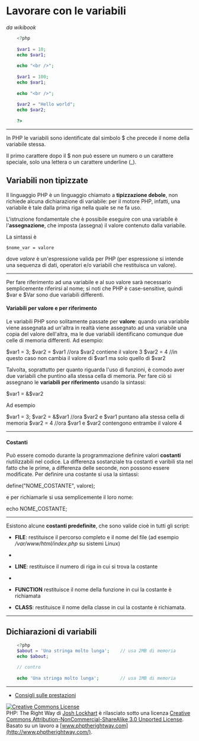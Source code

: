 # **Lavorare con le variabili**
*da wikibook*


```php
	<?php
	
	$var1 = 10;
	echo $var1;
	
	echo "<br />";
	
	$var1 = 100;
	echo $var1;
	
	echo "<br />";
	
	$var2 = "Hello world";
	echo $var2;
	
	?>
```

---


In PHP le variabili sono identificate dal simbolo $ che precede il nome della variabile stessa. 

Il primo carattere dopo il $ non può essere un numero o un carattere speciale, solo una lettera o un carattere underline (_).

## Variabili non tipizzate
Il linguaggio PHP è un linguaggio chiamato a **tipizzazione debole**, non richiede alcuna dichiarazione di variabile: per il
motore PHP, infatti, una variabile è tale dalla prima riga nella
quale se ne fa uso.

L'istruzione fondamentale che è possibile eseguire con una variabile è l'**assegnazione**, che imposta (assegna) il valore contenuto dalla variabile. 

La sintassi è

`$nome_var = valore`

dove _valore_ è un'espressione valida per PHP (per espressione si intende una sequenza di dati, operatori e/o variabili che restituisca un valore). 

---


Per fare riferimento ad una
variabile e al suo valore sarà necessario semplicemente riferirsi al
nome; si noti che PHP è case-sensitive, quindi $var e $Var sono due variabili differenti. 

#### **Variabili per valore e per riferimento**

Le variabili PHP sono solitamente passate per **valore**:
quando una variabile viene assegnata ad un'altra in realtà viene
assegnato ad una variabile una copia del valore dell'altra, ma le due
variabili identificano comunque due celle di memoria differenti. Ad
esempio:

$var1 = 3;
$var2 = $var1 //ora $var2 contiene il valore 3
$var2 = 4 //in questo caso non cambia il valore di $var1 ma solo quello di $var2

Talvolta, soprattutto per quanto
riguarda l'uso di funzioni, è comodo aver due variabili che puntino
alla stessa cella di memoria. Per fare ciò si assegnano le **variabili per riferimento** usando
la sintassi:

$var1 = &$var2

Ad esempio

$var1 = 3;
$var2 = &$var1 //ora $var2 e $var1 puntano alla stessa cella di memoria
$var2 = 4 //ora $var1 e $var2 contengono entrambe il valore 4

---


#### **Costanti**

Può essere comodo durante la programmazione definire valori **costanti**
riutilizzabili nel codice. La differenza sostanziale tra costanti e
varibili sta nel fatto che le prime, a differenza delle seconde, non
possono essere modificate. Per definire una costante si usa la
sintassi:

define("NOME_COSTANTE", valore);

e per richiamarle si usa
semplicemente il loro nome:

echo NOME_COSTANTE;

---


Esistono alcune **costanti predefinite**, che sono valide cioè in tutti gli script:


* __FILE__:
	restituisce il percorso completo e il nome del file (ad esempio _/var/www/html/index.php_ su sistemi Linux)  
- 

* __LINE__:
	restituisce il numero di riga in cui si trova la costante  
- 

* __FUNCTION__
	restituisce il nome della funzione in cui la costante è richiamata 

* __CLASS__:
	restituisce il nome della classe in cui la costante è richiamata.


---


Dichiarazioni di variabili
--------------------------

```php
    <?php
    $about = 'Una stringa molto lunga';    // usa 2MB di memoria
    echo $about;
    
    // contro
    
    echo 'Una stringa molto lunga';        // usa 1MB di memoria
```

---


*   [Consigli sulle prestazioni](http://web.archive.org/web/20140625191431/https://developers.google.com/speed/articles/optimizing-php)


[![Creative Commons License](Le%20basi%20-%20PHP:%20La%20Retta%20Via_files/88x31.png)](http://creativecommons.org/licenses/by-nc-sa/3.0/)  
PHP: The Right Way di [Josh Lockhart](http://www.twitter.com/codeguy) è rilasciato sotto una licenza [Creative Commons Attribution-NonCommercial-ShareAlike 3.0 Unported License](http://creativecommons.org/licenses/by-nc-sa/3.0/).  
Basato su un lavoro a [www.phptherightway.com](http://www.phptherightway.com/).